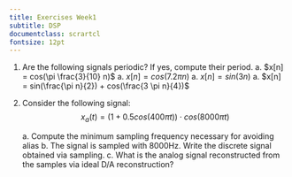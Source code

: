 ```yaml
---
title: Exercises Week1
subtitle: DSP
documentclass: scrartcl
fontsize: 12pt
---
```



1. Are the following signals periodic? If yes, compute their period.
    a. $x[n] = cos(\pi \frac{3}{10} n)$
    a. $x[n] = cos(7.2 \pi n)$
    a. $x[n] = sin(3n)$
    a. $x[n] = sin(\frac{\pi n}{2}) + cos(\frac{3 \pi n}{4})$


2. Consider the following signal: 
$$x_a(t) = (1 + 0.5 cos(400 \pi t)) \cdot cos(8000 \pi t)$$

    a. Compute the minimum sampling frequency necessary for avoiding alias
    b. The signal is sampled with 8000Hz. Write the discrete signal obtained via sampling.
    c. What is the analog signal reconstructed from the samples via ideal D/A reconstruction?
